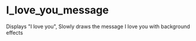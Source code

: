 # I_love_you_message
Displays "I love you", Slowly draws the message I love you with background effects

